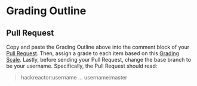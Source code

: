# Grading Outline



## Pull Request 
Copy and paste the Grading Outline above into the comment block of your [Pull Request](https://help.github.com/articles/using-pull-requests). Then, assign a grade to each item based on this [Grading Scale](https://github.com/hackreactor/curriculum/wiki/Grading-Scale). Lastly, before sending your Pull Request, change the base branch to be your username. Specifically, the Pull Request should read:

> hackreactor:username ... username:master

